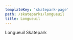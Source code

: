 ```yaml
---
templateKey: 'skatepark-page'
path: /skateparks/longueuil
title: Longueuil
---
```


Longueuil Skatepark
